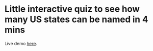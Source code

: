 # Little interactive quiz to see how many US states can be named in 4 mins

Live demo [here](https://dansnow.co.uk/fifty_states_quiz/).

